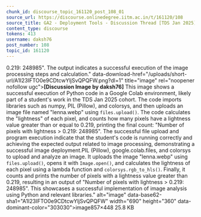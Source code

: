 ```yaml
---
chunk_id: discourse_topic_161120_post_108_01
source_url: https://discourse.onlinedegree.iitm.ac.in/t/161120/108
source_title: GA2 - Deployment Tools - Discussion Thread [TDS Jan 2025]
content_type: discourse
tokens: 413
username: daksh76
post_number: 108
topic_id: 161120
---
```


0.219: 248985". The output indicates a successful execution of the image processing steps and calculation." data-download-href="/uploads/short-url/A1I23IFTO0e9CDtcwYljSvQPQFW.png?dl=1" title="image" rel="noopener nofollow ugc">**[Discussion Image by daksh76]** This image shows a successful execution of Python code in a Google Colab environment, likely part of a student's work in the TDS Jan 2025 cohort. The code imports libraries such as numpy, PIL (Pillow), and colorsys, and then uploads an image file named "lenna.webp" using `files.upload()`. The code calculates the "lightness" of each pixel, and counts how many pixels have a lightness value greater than or equal to 0.219, printing the final count: "Number of pixels with lightness > 0.219: 248985". The successful file upload and program execution indicate that the student's code is running correctly and achieving the expected output related to image processing, demonstrating a successful image deployment.PIL (Pillow), google.colab.files, and colorsys to upload and analyze an image. It uploads the image "lenna.webp" using `files.upload()`, opens it with `Image.open()`, and calculates the lightness of each pixel using a lambda function and `colorsys.rgb_to_hls()`. Finally, it counts and prints the number of pixels with a lightness value greater than 0.219, resulting in an output of "Number of pixels with lightness > 0.219: 248985". This showcases a successful implementation of image analysis using Python and relevant libraries." alt="image" data-base62-sha1="A1I23IFTO0e9CDtcwYljSvQPQFW" width="690" height="360" data-dominant-color="303030">image857×448 25.8 KB
